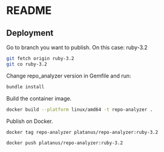 # README

## Deployment

Go to branch you want to publish. On this case: ruby-3.2

```bash
git fetch origin ruby-3.2
git co ruby-3.2
```

Change repo_analyzer version in Gemfile and run:

```bash
bundle install
```

Build the container image.

```bash
docker build --platform linux/amd64 -t repo-analyzer .
```

Publish on Docker.

```bash
docker tag repo-analyzer platanus/repo-analyzer:ruby-3.2
```

```bash
docker push platanus/repo-analyzer:ruby-3.2
```
